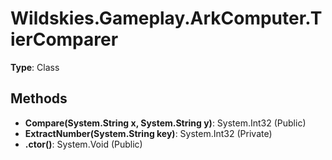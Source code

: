 ﻿# Wildskies.Gameplay.ArkComputer.TierComparer

**Type**: Class

## Methods

- **Compare(System.String x, System.String y)**: System.Int32 (Public)
- **ExtractNumber(System.String key)**: System.Int32 (Private)
- **.ctor()**: System.Void (Public)

